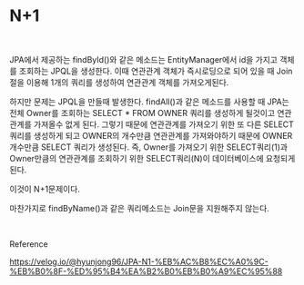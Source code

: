 # N+1

<br/>

JPA에서 제공하는 findById()와 같은 메소드는 EntityManager에서 id을 가지고 객체를 조회하는 JPQL을 생성한다. 
이때 연관관계 객체가 즉시로딩으로 되어 있을 때 Join절을 이용해 1개의 쿼리를 생성하여 연관관계 객체를 가져오게된다.

하지만 문제는 JPQL을 만들때 발생한다. 
findAll()과 같은 메소드를 사용할 때 JPA는 전체 Owner를 조회하는 SELECT * FROM OWNER 쿼리를 생성하게 될것이고 연관관계를 가져올수 없게 된다. 
그렇기 때문에 연관관계를 가져오기 위한 또 다른 SELECT 쿼리를 생성하게 되고 OWNER의 개수만큼 연관관계를 가져와야하기 때문에 OWNER 개수만큼 SELECT 쿼리가 생성된다.
즉, Owner를 가져오기 위한 SELECT쿼리(1)과 Owner만큼의 연관관계를 조회하기 위한 SELECT쿼리(N)이 데이터베이스에 요청되게 된다.

이것이 N+1문제이다.

마찬가지로 findByName()과 같은 쿼리메소드는 Join문을 지원해주지 않는다.

<br/>


Reference

https://velog.io/@hyunjong96/JPA-N1-%EB%AC%B8%EC%A0%9C-%EB%B0%8F-%ED%95%B4%EA%B2%B0%EB%B0%A9%EC%95%88
